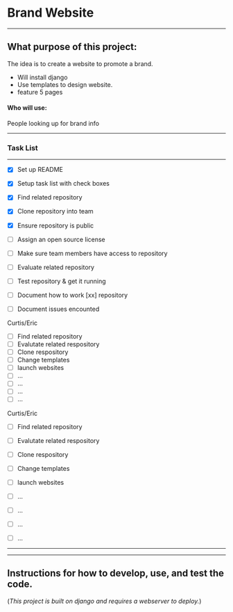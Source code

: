 # Brand Website


___

## What purpose of this project: 

The idea is to create a website to promote a brand. 


* Will install django
* Use templates to design website.
* feature 5 pages



#### Who will use: 
People looking up for brand info

___


### Task List
___

- [X] Set up README
- [X] Setup task list with check boxes
- [X] Find related repository
- [X] Clone repository into team
- [X] Ensure repository is public
- [ ] Assign an open source license
- [ ] Make sure team members have access to repository

- [ ] Evaluate related repository
- [ ] Test repository & get it running
- [ ] Document how to work [xx] repository 
- [ ] Document issues encounted



Curtis/Eric
- [ ] Find related repository
- [ ] Evalutate related respository
- [ ] Clone respository
- [ ] Change templates
- [ ] launch websites
- [ ] ...
- [ ] ...
- [ ] ...
- [ ] ...

Curtis/Eric
- [ ] Find related repository
- [ ] Evalutate related respository
- [ ] Clone respository
- [ ] Change templates
- [ ] launch websites
- [ ] ...
- [ ] ...
- [ ] ...
- [ ] ...



___
___



## Instructions for how to develop, use, and test the code.

(*This project is built on django and requires a webserver to deploy.*)

